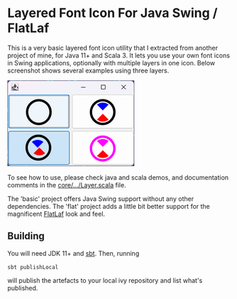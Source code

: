 # Layered Font Icon For Java Swing / FlatLaf

This is a very basic layered font icon utility that I extracted from another project of mine, for Java 11+ and Scala 3. It lets you use your own font icons in Swing applications, optionally with multiple layers in one icon. Below screenshot shows several examples using three layers.

![Screenshot](./.github/images/screenshot-2023-01-29.png)

To see how to use, please check java and scala demos, and documentation comments in the [core/.../Layer.scala](./core/src/main/scala/io/github/mimoguz/layeredfonticon/Layer.scala) file.

The 'basic' project offers Java Swing support without any other dependencies. The 'flat' project adds a little bit better support for the magnificent [FlatLaf](https://www.formdev.com/flatlaf/) look and feel.

## Building

You will need JDK 11+ and [sbt](https://www.scala-sbt.org/index.html). Then, running

    sbt publishLocal

will publish the artefacts to your local ivy repository and list what's published.

